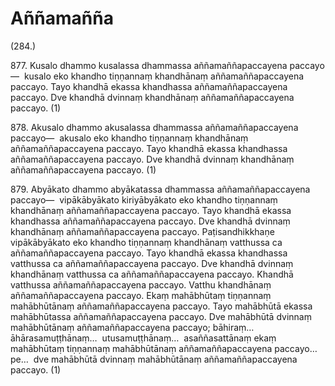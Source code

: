 # Aññamañña

(284.)

877\. Kusalo dhammo kusalassa dhammassa aññamaññapaccayena paccayo—  kusalo eko khandho tiṇṇannaṃ khandhānaṃ aññamaññapaccayena paccayo. Tayo khandhā ekassa khandhassa aññamaññapaccayena paccayo. Dve khandhā dvinnaṃ khandhānaṃ aññamaññapaccayena paccayo. (1)

878\. Akusalo dhammo akusalassa dhammassa aññamaññapaccayena paccayo—  akusalo eko khandho tiṇṇannaṃ khandhānaṃ aññamaññapaccayena paccayo. Tayo khandhā ekassa khandhassa aññamaññapaccayena paccayo. Dve khandhā dvinnaṃ khandhānaṃ aññamaññapaccayena paccayo. (1)

879\. Abyākato dhammo abyākatassa dhammassa aññamaññapaccayena paccayo—  vipākābyākato kiriyābyākato eko khandho tiṇṇannaṃ khandhānaṃ aññamaññapaccayena paccayo. Tayo khandhā ekassa khandhassa aññamaññapaccayena paccayo. Dve khandhā dvinnaṃ khandhānaṃ aññamaññapaccayena paccayo. Paṭisandhikkhaṇe vipākābyākato eko khandho tiṇṇannaṃ khandhānaṃ vatthussa ca aññamaññapaccayena paccayo. Tayo khandhā ekassa khandhassa vatthussa ca aññamaññapaccayena paccayo. Dve khandhā dvinnaṃ khandhānaṃ vatthussa ca aññamaññapaccayena paccayo. Khandhā vatthussa aññamaññapaccayena paccayo. Vatthu khandhānaṃ aññamaññapaccayena paccayo. Ekaṃ mahābhūtaṃ tiṇṇannaṃ mahābhūtānaṃ aññamaññapaccayena paccayo. Tayo mahābhūtā ekassa mahābhūtassa aññamaññapaccayena paccayo. Dve mahābhūtā dvinnaṃ mahābhūtānaṃ aññamaññapaccayena paccayo; bāhiraṃ…  āhārasamuṭṭhānaṃ…  utusamuṭṭhānaṃ…  asaññasattānaṃ ekaṃ mahābhūtaṃ tiṇṇannaṃ mahābhūtānaṃ aññamaññapaccayena paccayo…pe…  dve mahābhūtā dvinnaṃ mahābhūtānaṃ aññamaññapaccayena paccayo. (1)
